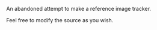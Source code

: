 An abandoned attempt to make a reference image tracker.

Feel free to modify the source as you wish.